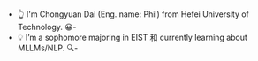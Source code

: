 - 👆 I'm Chongyuan Dai (Eng. name: Phil) from Hefei University of Technology. 😀-
- 💡 I’m a sophomore majoring in EIST 和 currently learning about MLLMs/NLP. 🔍-

<!---
chyuandai/chyuandai is a ✨ special ✨ repository because its `README.md` (this file) appears on your GitHub profile.
You can click the Preview link to take a look at your changes.
--->
